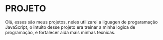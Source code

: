 # PROJETO
Olá, esses são meus projetos, neles utilizarei a liguagen de progaramação JavaScript, o intuito desse projeto era treinar a minha logica de programação, e fortalecer aida mais minhas texnicas. 
